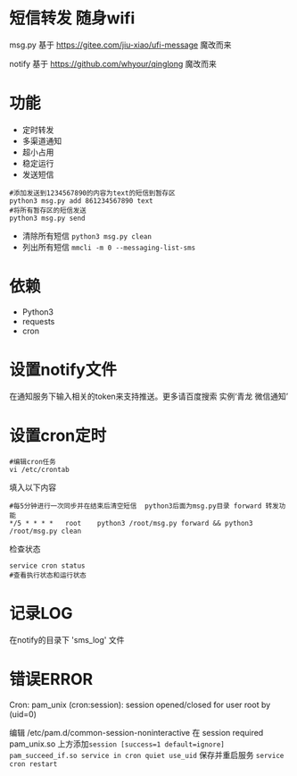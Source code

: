 # 短信转发 随身wifi
msg.py 基于 https://gitee.com/jiu-xiao/ufi-message 魔改而来

notify 基于 https://github.com/whyour/qinglong 魔改而来

# 功能
- 定时转发
- 多渠道通知
- 超小占用
- 稳定运行
- 发送短信
```
#添加发送到1234567890的内容为text的短信到暂存区
python3 msg.py add 861234567890 text
#将所有暂存区的短信发送
python3 msg.py send
```
- 清除所有短信
```python3 msg.py clean```
- 列出所有短信
```mmcli -m 0 --messaging-list-sms```


# 依赖
- Python3
- requests
- cron

# 设置notify文件
在通知服务下输入相关的token来支持推送。更多请百度搜索 实例‘青龙 微信通知’

# 设置cron定时

```
#编辑cron任务
vi /etc/crontab
```
填入以下内容
```
#每5分钟进行一次同步并在结束后清空短信  python3后面为msg.py目录 forward 转发功能
*/5 * * * *   root    python3 /root/msg.py forward && python3 /root/msg.py clean
```
检查状态
```
service cron status
#查看执行状态和运行状态
```

# 记录LOG
在notify的目录下 'sms_log' 文件

# 错误ERROR

Cron: pam_unix (cron:session): session opened/closed for user root by (uid=0)

编辑 /etc/pam.d/common-session-noninteractive 在 session required pam_unix.so 上方添加```session [success=1 default=ignore] pam_succeed_if.so service in cron quiet use_uid``` 保存并重启服务 ```service cron restart```

